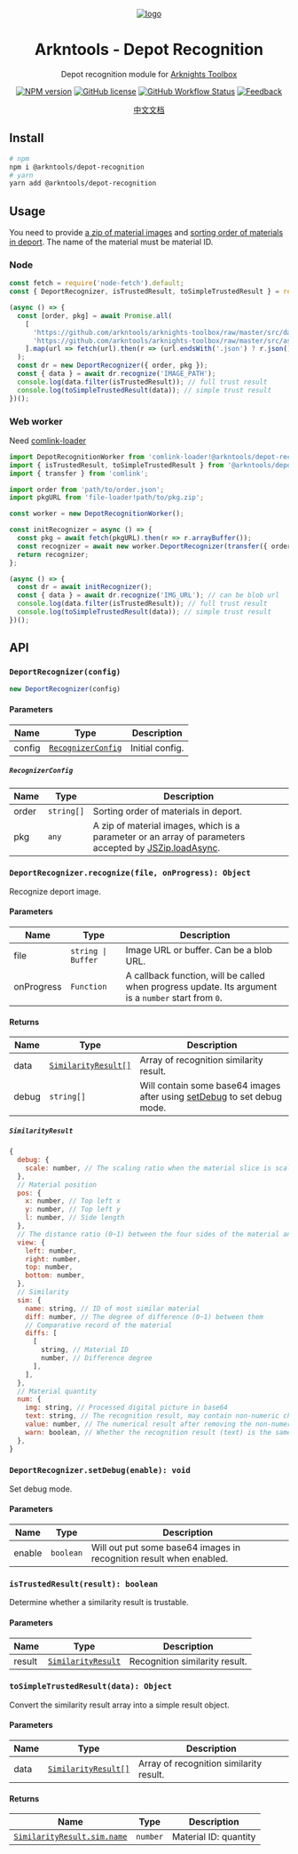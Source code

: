 <div align="center">

[![logo](https://github.com/arkntools/arknights-toolbox/raw/master/public/assets/icons/texas-icon-192x192-v2.png)](https://github.com/arkntools)

# Arkntools - Depot Recognition

Depot recognition module for [Arknights Toolbox](https://github.com/arkntools/arknights-toolbox)

[![NPM version](https://img.shields.io/npm/v/@arkntools/depot-recognition?style=flat-square)](https://www.npmjs.com/package/@arkntools/depot-recognition)
[![GitHub license](https://img.shields.io/github/license/arkntools/depot-recognition?style=flat-square)](https://github.com/arkntools/depot-recognition/blob/main/LICENSE)
[![GitHub Workflow Status](https://img.shields.io/github/workflow/status/arkntools/depot-recognition/Publish?style=flat-square)](https://github.com/arkntools/depot-recognition/actions/workflows/publish.yml)
[![Feedback](https://img.shields.io/badge/feedback-here-blueviolet?style=flat-square)](https://github.com/arkntools/arknights-toolbox/discussions/101)

[中文文档](https://github.com/arkntools/depot-recognition/blob/main/README_zh.md)

</div>

## Install 

```bash
# npm
npm i @arkntools/depot-recognition
# yarn
yarn add @arkntools/depot-recognition
```

## Usage

You need to provide [a zip of material images](https://github.com/arkntools/arknights-toolbox/blob/master/src/assets/pkg/item.zip) and [sorting order of materials in deport](https://github.com/arkntools/arknights-toolbox/blob/master/src/data/itemOrder.json). The name of the material must be material ID.

### Node

```js
const fetch = require('node-fetch').default;
const { DeportRecognizer, isTrustedResult, toSimpleTrustedResult } = require('@arkntools/depot-recognition');

(async () => {
  const [order, pkg] = await Promise.all(
    [
      'https://github.com/arkntools/arknights-toolbox/raw/master/src/data/itemOrder.json',
      'https://github.com/arkntools/arknights-toolbox/raw/master/src/assets/pkg/item.zip',
    ].map(url => fetch(url).then(r => (url.endsWith('.json') ? r.json() : r.buffer()))),
  );
  const dr = new DeportRecognizer({ order, pkg });
  const { data } = await dr.recognize('IMAGE_PATH');
  console.log(data.filter(isTrustedResult)); // full trust result
  console.log(toSimpleTrustedResult(data)); // simple trust result
})();
```

### Web worker

Need [comlink-loader](https://www.npmjs.com/package/comlink-loader)

```js
import DepotRecognitionWorker from 'comlink-loader!@arkntools/depot-recognition/es/worker';
import { isTrustedResult, toSimpleTrustedResult } from '@arkntools/depot-recognition/es/tools';
import { transfer } from 'comlink';

import order from 'path/to/order.json';
import pkgURL from 'file-loader!path/to/pkg.zip';

const worker = new DepotRecognitionWorker();

const initRecognizer = async () => {
  const pkg = await fetch(pkgURL).then(r => r.arrayBuffer());
  const recognizer = await new worker.DeportRecognizer(transfer({ order, pkg }, [pkg]));
  return recognizer;
};

(async () => {
  const dr = await initRecognizer();
  const { data } = await dr.recognize('IMG_URL'); // can be blob url
  console.log(data.filter(isTrustedResult)); // full trust result
  console.log(toSimpleTrustedResult(data)); // simple trust result
})();
```

## API

### `DeportRecognizer(config)`

```js
new DeportRecognizer(config)
```

#### Parameters

| Name   | Type                                    | Description     |
| ------ | --------------------------------------- | --------------- |
| config | [`RecognizerConfig`](#recognizerconfig) | Initial config. |

##### `RecognizerConfig`

| Name  | Type       | Description                                                                                                                                                                   |
| ----- | ---------- | ----------------------------------------------------------------------------------------------------------------------------------------------------------------------------- |
| order | `string[]` | Sorting order of materials in deport.                                                                                                                                         |
| pkg   | `any`      | A zip of material images, which is a parameter or an array of parameters accepted by [JSZip.loadAsync](https://stuk.github.io/jszip/documentation/api_jszip/load_async.html). |

### `DeportRecognizer.recognize(file, onProgress): Object`

Recognize deport image.

#### Parameters

| Name       | Type               | Description                                                                                          |
| ---------- | ------------------ | ---------------------------------------------------------------------------------------------------- |
| file       | `string \| Buffer` | Image URL or buffer. Can be a blob URL.                                                              |
| onProgress | `Function`         | A callback function, will be called when progress update. Its argument is a `number` start from `0`. |

#### Returns

| Name  | Type                                      | Description                                                                                                 |
| ----- | ----------------------------------------- | ----------------------------------------------------------------------------------------------------------- |
| data  | [`SimilarityResult[]`](#similarityresult) | Array of recognition similarity result.                                                                     |
| debug | `string[]`                                | Will contain some base64 images after using [setDebug](#deportrecognizersetdebugenable-void) to set debug mode. |

##### `SimilarityResult`

```js
{
  debug: {
    scale: number, // The scaling ratio when the material slice is scaled to 60 * 60
  },
  // Material position
  pos: {
    x: number, // Top left x
    y: number, // Top left y
    l: number, // Side length
  },
  // The distance ratio (0~1) between the four sides of the material and the four sides of the whole image
  view: {
    left: number,
    right: number,
    top: number,
    bottom: number,
  },
  // Similarity
  sim: {
    name: string, // ID of most similar material
    diff: number, // The degree of difference (0~1) between them
    // Comparative record of the material
    diffs: [
      [
        string, // Material ID
        number, // Difference degree
      ],
    ],
  },
  // Material quantity
  num: {
    img: string, // Processed digital picture in base64
    text: string, // The recognition result, may contain non-numeric characters such as spaces ( ) or underscores (_)
    value: number, // The numerical result after removing the non-numeric character, the default is 1 when the number is not recognized
    warn: boolean, // Whether the recognition result (text) is the same as the recognition number (value) after excluding the influence of spaces
  },
}
```

### `DeportRecognizer.setDebug(enable): void`

Set debug mode.

#### Parameters

| Name   | Type      | Description                                                         |
| ------ | --------- | ------------------------------------------------------------------- |
| enable | `boolean` | Will out put some base64 images in recognition result when enabled. |

### `isTrustedResult(result): boolean`

Determine whether a similarity result is trustable.

#### Parameters

| Name   | Type                                    | Description                    |
| ------ | --------------------------------------- | ------------------------------ |
| result | [`SimilarityResult`](#similarityresult) | Recognition similarity result. |

### `toSimpleTrustedResult(data): Object`

Convert the similarity result array into a simple result object.

#### Parameters

| Name | Type                                      | Description                             |
| ---- | ----------------------------------------- | --------------------------------------- |
| data | [`SimilarityResult[]`](#similarityresult) | Array of recognition similarity result. |

#### Returns

| Name                                             | Type     | Description           |
| ------------------------------------------------ | -------- | --------------------- |
| [`SimilarityResult.sim.name`](#similarityresult) | `number` | Material ID: quantity |
